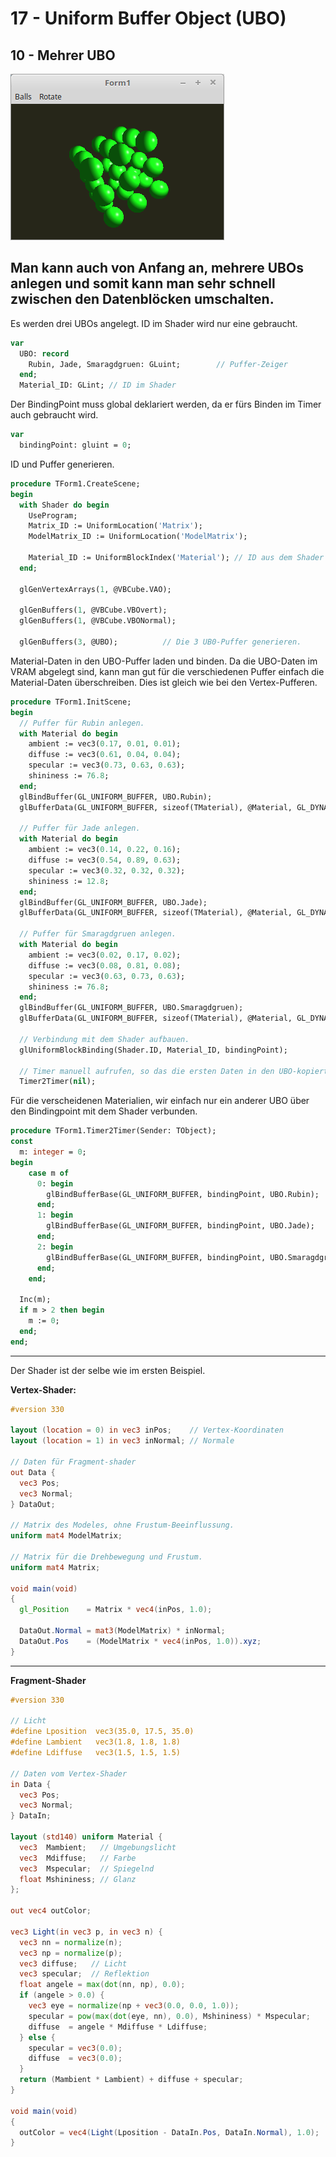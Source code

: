 # 17 - Uniform Buffer Object (UBO)
## 10 - Mehrer UBO

![image.png](image.png)

Man kann auch von Anfang an, mehrere UBOs anlegen und somit kann man sehr schnell zwischen den Datenblöcken umschalten.
---
Es werden drei UBOs angelegt.
ID im Shader wird nur eine gebraucht.

```pascal
var
  UBO: record
    Rubin, Jade, Smaragdgruen: GLuint;        // Puffer-Zeiger
  end;
  Material_ID: GLint; // ID im Shader
```

Der BindingPoint muss global deklariert werden, da er fürs Binden im Timer auch gebraucht wird.

```pascal
var
  bindingPoint: gluint = 0;
```

ID und Puffer generieren.

```pascal
procedure TForm1.CreateScene;
begin
  with Shader do begin
    UseProgram;
    Matrix_ID := UniformLocation('Matrix');
    ModelMatrix_ID := UniformLocation('ModelMatrix');

    Material_ID := UniformBlockIndex('Material'); // ID aus dem Shader holen.
  end;

  glGenVertexArrays(1, @VBCube.VAO);

  glGenBuffers(1, @VBCube.VBOvert);
  glGenBuffers(1, @VBCube.VBONormal);

  glGenBuffers(3, @UBO);          // Die 3 UB0-Puffer generieren.
```

Material-Daten in den UBO-Puffer laden und binden.
Da die UBO-Daten im VRAM abgelegt sind, kann man gut für die verschiedenen Puffer einfach die Material-Daten überschreiben.
Dies ist gleich wie bei den Vertex-Pufferen.

```pascal
procedure TForm1.InitScene;
begin
  // Puffer für Rubin anlegen.
  with Material do begin
    ambient := vec3(0.17, 0.01, 0.01);
    diffuse := vec3(0.61, 0.04, 0.04);
    specular := vec3(0.73, 0.63, 0.63);
    shininess := 76.8;
  end;
  glBindBuffer(GL_UNIFORM_BUFFER, UBO.Rubin);
  glBufferData(GL_UNIFORM_BUFFER, sizeof(TMaterial), @Material, GL_DYNAMIC_DRAW);

  // Puffer für Jade anlegen.
  with Material do begin
    ambient := vec3(0.14, 0.22, 0.16);
    diffuse := vec3(0.54, 0.89, 0.63);
    specular := vec3(0.32, 0.32, 0.32);
    shininess := 12.8;
  end;
  glBindBuffer(GL_UNIFORM_BUFFER, UBO.Jade);
  glBufferData(GL_UNIFORM_BUFFER, sizeof(TMaterial), @Material, GL_DYNAMIC_DRAW);

  // Puffer für Smaragdgruen anlegen.
  with Material do begin
    ambient := vec3(0.02, 0.17, 0.02);
    diffuse := vec3(0.08, 0.81, 0.08);
    specular := vec3(0.63, 0.73, 0.63);
    shininess := 76.8;
  end;
  glBindBuffer(GL_UNIFORM_BUFFER, UBO.Smaragdgruen);
  glBufferData(GL_UNIFORM_BUFFER, sizeof(TMaterial), @Material, GL_DYNAMIC_DRAW);

  // Verbindung mit dem Shader aufbauen.
  glUniformBlockBinding(Shader.ID, Material_ID, bindingPoint);

  // Timer manuell aufrufen, so das die ersten Daten in den UBO-kopiert werden.
  Timer2Timer(nil);
```

Für die verscheidenen Materialien, wir einfach nur ein anderer UBO über den Bindingpoint mit dem Shader verbunden.

```pascal
procedure TForm1.Timer2Timer(Sender: TObject);
const
  m: integer = 0;
begin
    case m of
      0: begin
        glBindBufferBase(GL_UNIFORM_BUFFER, bindingPoint, UBO.Rubin);
      end;
      1: begin
        glBindBufferBase(GL_UNIFORM_BUFFER, bindingPoint, UBO.Jade);
      end;
      2: begin
        glBindBufferBase(GL_UNIFORM_BUFFER, bindingPoint, UBO.Smaragdgruen);
      end;
    end;

  Inc(m);
  if m > 2 then begin
    m := 0;
  end;
end;
```

---
Der Shader ist der selbe wie im ersten Beispiel.

<b>Vertex-Shader:</b>

```glsl
#version 330

layout (location = 0) in vec3 inPos;    // Vertex-Koordinaten
layout (location = 1) in vec3 inNormal; // Normale

// Daten für Fragment-shader
out Data {
  vec3 Pos;
  vec3 Normal;
} DataOut;

// Matrix des Modeles, ohne Frustum-Beeinflussung.
uniform mat4 ModelMatrix;

// Matrix für die Drehbewegung und Frustum.
uniform mat4 Matrix;

void main(void)
{
  gl_Position    = Matrix * vec4(inPos, 1.0);

  DataOut.Normal = mat3(ModelMatrix) * inNormal;
  DataOut.Pos    = (ModelMatrix * vec4(inPos, 1.0)).xyz;
}

```

---
<b>Fragment-Shader</b>

```glsl
#version 330

// Licht
#define Lposition  vec3(35.0, 17.5, 35.0)
#define Lambient   vec3(1.8, 1.8, 1.8)
#define Ldiffuse   vec3(1.5, 1.5, 1.5)

// Daten vom Vertex-Shader
in Data {
  vec3 Pos;
  vec3 Normal;
} DataIn;

layout (std140) uniform Material {
  vec3  Mambient;   // Umgebungslicht
  vec3  Mdiffuse;   // Farbe
  vec3  Mspecular;  // Spiegelnd
  float Mshininess; // Glanz
};

out vec4 outColor;

vec3 Light(in vec3 p, in vec3 n) {
  vec3 nn = normalize(n);
  vec3 np = normalize(p);
  vec3 diffuse;   // Licht
  vec3 specular;  // Reflektion
  float angele = max(dot(nn, np), 0.0);
  if (angele > 0.0) {
    vec3 eye = normalize(np + vec3(0.0, 0.0, 1.0));
    specular = pow(max(dot(eye, nn), 0.0), Mshininess) * Mspecular;
    diffuse  = angele * Mdiffuse * Ldiffuse;
  } else {
    specular = vec3(0.0);
    diffuse  = vec3(0.0);
  }
  return (Mambient * Lambient) + diffuse + specular;
}

void main(void)
{
  outColor = vec4(Light(Lposition - DataIn.Pos, DataIn.Normal), 1.0);
}


```


